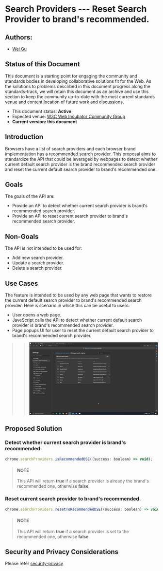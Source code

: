 # Search Providers --- Reset Search Provider to brand's recommended.

## Authors:

- [Wei Gu](mailto:guw@microsoft.com)

## Status of this Document

This document is a starting point for engaging the community and standards
bodies in developing collaborative solutions fit for the Web. As the solutions
to problems described in this document progress along the standards-track, we
will retain this document as an archive and use this section to keep the
community up-to-date with the most current standards venue and content location
of future work and discussions.

* This document status: **Active**
* Expected venue: [W3C Web Incubator Community Group](https://wicg.io/)
* **Current version: this document**

## Introduction

Browsers have a list of search providers and each browser brand implementation has a recommended search provider. This proposal aims to standardize the API that could be leveraged by webpages to detect whether current default search provider is the brand recommended search provider and reset the current default search provider to brand's recommended one.

## Goals

The goals of the API are:

- Provide an API to detect whether current search provider is brand's recommended search provider.
- Provide an API to reset current search provider to brand's recommended search provider.

## Non-Goals

The API is not intended to be used for:

- Add new search provider.
- Update a search provider.
- Delete a search provider.

## Use Cases

The feature is intended to be used by any web page that wants to restore the current default search provider to brand's recommended search provider. Here is scenario in which this can be useful to users:

- User opens a web page.
- JaveScript calls the API to detect whether current default search provider is brand's recommended search provider.
- Page popups UI for user to reset the current default search provider to brand's recommended search provider.
>>![scenario](scenario.gif)

## Proposed Solution

### Detect whether current search provider is brand's recommended.

```js
chrome.searchProviders.isRecommendedDSE((success: boolean) => void);
```
> #### NOTE
> This API will return **true** if a search provider is already the brand's recommended one, otherwise **false**.

### Reset current search provider to brand's recommended.

```js
chrome.searchProviders.resetToRecommendedDSE((success: boolean) => void)
```
> #### NOTE
> This API will return **true** if a search provider is set to the recommended one, otherwise **false**.

## Security and Privacy Considerations

Please refer [security-privacy](./security-privacy.md)
